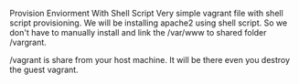 Provision Enviorment With Shell Script
Very simple vagrant file with shell script provisioning.
We will be installing apache2 using shell script. So we don't have to manually install and link the /var/www to shared folder /vargrant.

/vagrant is share from your host machine. It will be there even you destroy the guest vagrant.
